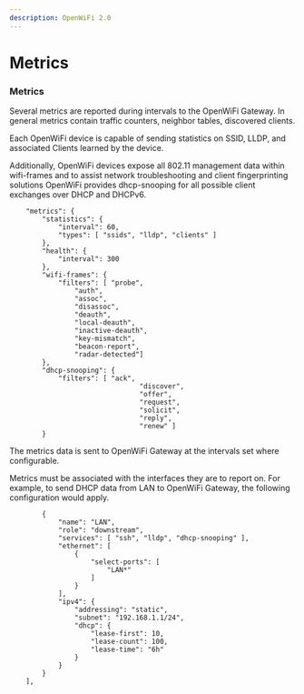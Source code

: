 ```yaml
---
description: OpenWiFi 2.0
---
```


# Metrics

### Metrics

Several metrics are reported during intervals to the OpenWiFi Gateway. In general metrics contain traffic counters, neighbor tables, discovered clients. 

Each OpenWiFi device is capable of sending statistics on SSID, LLDP, and associated Clients learned by the device. 

Additionally, OpenWiFi devices expose all 802.11 management data within wifi-frames and to assist network troubleshooting and client fingerprinting solutions OpenWiFi provides dhcp-snooping for all possible client exchanges over DHCP and DHCPv6. 

```text
	"metrics": {
		"statistics": {
			"interval": 60,
			"types": [ "ssids", "lldp", "clients" ]
		},
		"health": {
			"interval": 300
		},
		"wifi-frames": {
			"filters": [ "probe",
				"auth",
				"assoc",
				"disassoc",
				"deauth",
				"local-deauth",
				"inactive-deauth",
				"key-mismatch",
				"beacon-report",
				"radar-detected"]
		},
		"dhcp-snooping": {
			"filters": [ "ack", 
								"discover", 
								"offer", 
								"request", 
								"solicit", 
								"reply", 
								"renew" ]
		}   
```

The metrics data is sent to OpenWiFi Gateway at the intervals set where configurable. 

Metrics must be associated with the interfaces they are to report on. For example, to send DHCP data from LAN to OpenWiFi Gateway, the following configuration would apply.

```text
		{
			"name": "LAN",
			"role": "downstream",
			"services": [ "ssh", "lldp", "dhcp-snooping" ],
			"ethernet": [
				{
					"select-ports": [
						"LAN*"
					]
				}
			],
			"ipv4": {
				"addressing": "static",
				"subnet": "192.168.1.1/24",
				"dhcp": {
					"lease-first": 10,
					"lease-count": 100,
					"lease-time": "6h"
				}
			}
		}
	],
```

